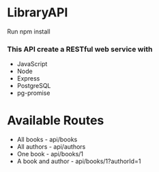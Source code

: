 # LibraryAPI

Run npm install

### This API create a RESTful web service with

* JavaScript
* Node
* Express
* PostgreSQL
* pg-promise

# Available Routes
* All books - api/books
* All authors -  api/authors
* One book - api/books/1
* A book and author - api/books/1?authorId=1

